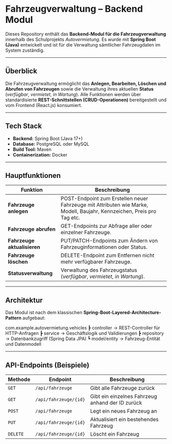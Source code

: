 # Fahrzeugverwaltung – Backend Modul

Dieses Repository enthält das **Backend-Modul für die Fahrzeugverwaltung** innerhalb des Schulprojekts *Autovermietung*.
Es wurde mit **Spring Boot (Java)** entwickelt und ist für die Verwaltung sämtlicher Fahrzeugdaten im System zuständig.

---

## Überblick

Die Fahrzeugverwaltung ermöglicht das **Anlegen, Bearbeiten, Löschen und Abrufen von Fahrzeugen** sowie die Verwaltung ihres aktuellen **Status** (*verfügbar*, *vermietet*, *in Wartung*).
Alle Funktionen werden über standardisierte **REST-Schnittstellen (CRUD-Operationen)** bereitgestellt und vom Frontend (React.js) konsumiert.

---

## Tech Stack

- **Backend:** Spring Boot (Java 17+)
- **Database:** PostgreSQL oder MySQL
- **Build Tool:** Maven
- **Containerization:** Docker

---

## Hauptfunktionen

| Funktion | Beschreibung |
|-----------|---------------|
| **Fahrzeuge anlegen** | POST-Endpoint zum Erstellen neuer Fahrzeuge mit Attributen wie Marke, Modell, Baujahr, Kennzeichen, Preis pro Tag etc. |
| **Fahrzeuge abrufen** | GET-Endpoints zur Abfrage aller oder einzelner Fahrzeuge. |
| **Fahrzeuge aktualisieren** | PUT/PATCH-Endpoints zum Ändern von Fahrzeuginformationen oder Status. |
| **Fahrzeuge löschen** | DELETE-Endpoint zum Entfernen nicht mehr verfügbarer Fahrzeuge. |
| **Statusverwaltung** | Verwaltung des Fahrzeugstatus (*verfügbar*, *vermietet*, *in Wartung*). |

---

## Architektur

Das Modul ist nach dem klassischen **Spring-Boot-Layered-Architecture-Pattern** aufgebaut:

com.example.autovermietung.vehicles
┣ controller → REST-Controller für HTTP-Anfragen
┣ service → Geschäftslogik und Validierungen
┣ repository → Datenbankzugriff (Spring Data JPA)
┗ model/entity → Fahrzeug-Entität und Datenmodell

---

## API-Endpoints (Beispiele)

| Methode | Endpoint | Beschreibung |
|----------|-----------|---------------|
| `GET` | `/api/fahrzeuge` | Gibt alle Fahrzeuge zurück |
| `GET` | `/api/fahrzeuge/{id}` | Gibt ein einzelnes Fahrzeug anhand der ID zurück |
| `POST` | `/api/fahrzeuge` | Legt ein neues Fahrzeug an |
| `PUT` | `/api/fahrzeuge/{id}` | Aktualisiert ein bestehendes Fahrzeug |
| `DELETE` | `/api/fahrzeuge/{id}` | Löscht ein Fahrzeug |